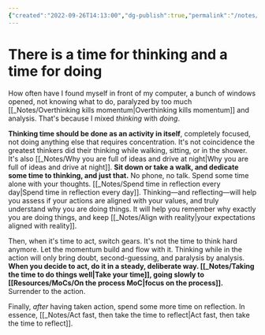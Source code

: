 ```yaml
---
{"created":"2022-09-26T14:13:00","dg-publish":true,"permalink":"/notes/there-is-a-time-for-thinking-and-a-time-for-doing/","dgPassFrontmatter":true,"updated":"2024-12-22T16:24:07.313+01:00"}
---
```


# There is a time for thinking and a time for doing

How often have I found myself in front of my computer, a bunch of windows opened, not knowing what to do, paralyzed by too much [[_Notes/Overthinking kills momentum\|Overthinking kills momentum]] and analysis. That's because I mixed *thinking* with *doing*. 

**Thinking time should be done as an activity in itself**, completely focused, not doing anything else that requires concentration. It's not coincidence the greatest thinkers did their thinking while walking, sitting, or in the shower. It's also [[_Notes/Why you are full of ideas and drive at night\|Why you are full of ideas and drive at night]].   **Sit down or take a walk, and dedicate some time to thinking, and just that.** No phone, no talk. Spend some time alone with your thoughts. [[_Notes/Spend time in reflection every day\|Spend time in reflection every day]].
Thinking—and reflecting—will help you assess if your actions are aligned with your values, and truly understand why you are doing things. It will help you remember why exactly you are doing things, and keep [[_Notes/Align with reality\|your expectations aligned with reality]].

Then, when it's time to act, switch gears. It's not the time to think hard anymore. Let the momentum build and flow with it. Thinking while in the action will only bring doubt, second-guessing, and paralysis by analysis.
**When you decide to act, do it in a steady, deliberate way. [[_Notes/Taking the time to do things well\|Take your time]], going slowly to [[Resources/MoCs/On the process MoC\|focus on the process]].** Surrender to the action.

Finally, *after* having taken action, spend some more time on reflection. 
In essence, [[_Notes/Act fast, then take the time to reflect\|Act fast, then take the time to reflect]].